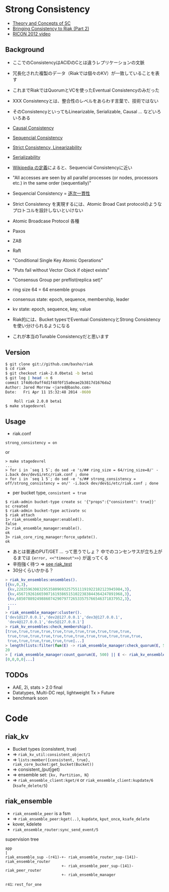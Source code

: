 # Strong Consistency

- [Theory and Concepts of SC](http://docs.basho.com/riak/2.0.0beta1/theory/concepts/strong-consistency/)
- [Bringing Consistency to Riak (Part 2)](https://speakerdeck.com/jtuple/ricon-west-2012-bringing-consistency-to-riak-part-2)
- [RICON 2012 video](http://vimeo.com/51973001)

## Background

- ここでのConsistencyはACIDのCとは違うレプリケーションの文脈
- 冗長化された複製のデータ（Riakでは個々のKV）が一致していることを表す
- これまでRiakではQuorumとVCを使ったEventual Consistencyのみだった

- XXX Consistencyとは、整合性のレベルをあらわす言葉で、技術ではない
- そのConsistencyといってもLinearizable, Serializable, Causal ... などいろいろある

 - [Causal Consistency](http://en.wikipedia.org/wiki/Causal_consistency)
 - [Sequencial Consistency](http://en.wikipedia.org/wiki/Sequential_consistency)
 - [Strict Consistency, Linearizability](http://en.wikipedia.org/wiki/Linearizability)
 - [Serializability](http://en.wikipedia.org/wiki/Serializability)

- [Wikipedia の定義](http://en.wikipedia.org/wiki/Strong_consistency)によると、Sequencial Consistencyに近い

 - "All accesses are seen by all parallel processes (or nodes, processors etc.) in the same order (sequentially)"

- Sequencial Consistency = [逐次一貫性](http://ja.wikipedia.org/wiki/%E9%80%90%E6%AC%A1%E4%B8%80%E8%B2%AB%E6%80%A7)
- Strict Consistency を実現するには、Atomic Broad Cast protocolのようなプロトコルを設計しないといけない

- Atomic Broadcase Protocol 各種

 - Paxos
 - ZAB
 - Raft


- "Conditional Single Key Atomic Operations"
- "Puts fail without Vector Clock if object exists"
- "Consensus Group per preflist(replica set)"
- ring size 64 = 64 ensemble groups
- consensus state: epoch, sequence, membership, leader
- kv state: epoch, sequence, key, value

- Riak的には、Bucket typesでEventual ConsistencyとStrong Consistencyを使い分けられるようになる
- これが本当のTunable Consistencyだと思います

## Version

```sh
$ git clone git://github.com/basho/riak
$ cd riak
$ git checkout riak-2.0.0beta1 -b beta1
$ git log | head -n 6
commit 1f4d6c0aff4d1f48f0f15a0eae2b3817d1676da2
Author: Jared Morrow <jared@basho.com>
Date:   Fri Apr 11 15:32:48 2014 -0600

    Roll riak 2.0.0 beta1
$ make stagedevrel
```

## Usage

- riak.conf

```
strong_consistency = on
```

or

```
> make stagedevrel
...
> for i in `seq 1 5`; do sed -e 's/## ring_size = 64/ring_size=8/' -i.back dev/dev$i/etc/riak.conf ; done
> for i in `seq 1 5`; do sed -e 's/## strong_consistency = off/strong_consistency = on/' -i.back dev/dev$i/etc/riak.conf ; done
```

- per bucket type, `consistent = true`

```
$ riak-admin bucket-type create sc '{"props":{"consistent": true}}'
sc created
$ riak-admin bucket-type activate sc
$ riak attach
1> riak_ensemble_manager:enabled().
false
2> riak_ensemble_manager:enable().
ok
3> riak_core_ring_manager:force_update().
ok
```

- あとは普通のPUT/GET ... って思うでしょ？ 中でのコンセンサスが立ち上がるまでは `{error, <<"timeout">>}` が返ってくる
- 辛抱強く待つ => [see riak_test](https://github.com/basho/riak_test/blob/master/tests/ensemble_util.erl#L26)
- 30分くらいかかる？

```erlang
> riak_kv_ensembles:ensembles().
[{kv,0,3},
 {kv,22835963083295358096932575511191922182123945984,3},
 {kv,45671926166590716193865151022383844364247891968,3},
 {kv,68507889249886074290797726533575766546371837952,3},
 ....
 ]
> riak_ensemble_manager:cluster().
['dev1@127.0.0.1','dev2@127.0.0.1','dev3@127.0.0.1',
 'dev4@127.0.0.1','dev5@127.0.0.1']
> riak_kv_ensembles:check_membership().
[true,true,true,true,true,true,true,true,true,true,true,
 true,true,true,true,true,true,true,true,true,true,true,true,
 true,true,true,true,true,true|...]
> length(lists:filter(fun(E) -> riak_ensemble_manager:check_quorum(E, 500) end, riak_kv_ensembles:ensembles())).
20
> [ riak_ensemble_manager:count_quorum(E, 500) || E <- riak_kv_ensembles:ensembles()].
[0,0,0,0|...]
```
## TODOs

- AAE, 2i, stats > 2.0 final
- Datatypes, Multi-DC repl, lightweight Tx > Future
- benchmark soon


# Code

## riak_kv

- Bucket types (consistent, true)
- => `riak_kv_util:consistent_object/1`
-  => `lists:member({consistent, true}, riak_core_bucket:get_bucket(Bucket))`
- => consistent_(put|get)
-  => ensemble set: `{kv, Partition, N}`
-  => `riak_ensemble_client:kget/4` or `riak_ensemble_client:kupdate/6` (`ksafe_delete/5`)

## riak_ensemble

- `riak_ensemble_peer` is a fsm
-  => `riak_ensemble_peer:kget(..)`, `kupdate`, `kput_once`, `ksafe_delete`
- kover, kdelete
- `riak_ensemble_router:sync_send_event/5`

supervision tree

```
app
|
riak_ensemble_sup -(r41)-+- riak_ensemble_router_sup-(141)-riak_ensemble_router
                         +- riak_ensemble_peer_sup-(141)-riak_peer_router
                         +- riak_ensemble_manager
```

`r41`: `rest_for_one`

